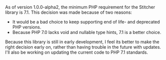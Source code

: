 As of version 1.0.0-alpha2, the minimum PHP requirement for the Stitcher library is 7.1. This decision was made because of two reasons:

- It would be a bad choice to keep supporting end of life- and deprecated PHP versions.
- Because PHP 7.0 lacks void and nullable type hints, 7.1 is a better choice.

Because this library is still in early development, I feel its better to make the right decision early on, 
rather than having trouble in the future with updates. I'll also be working on updating the current code to PHP 7.1 standards.
